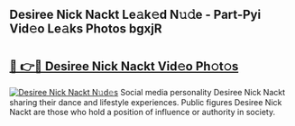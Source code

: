 ## Desiree Nick Nackt Le𝚊k𝚎d N𝚞𝚍e - Part-Pyi Vid𝚎o Le𝚊ks Photos bgxjR

# <h2><a href="http://fb0nn0.evod.top/?m=Desiree+Nick+Nackt">🔗 👉🔴 Desiree Nick Nackt Vid𝚎o Ph𝚘t𝚘s</a></h2>

[![Desiree Nick Nackt N𝚞d𝚎s](https://i.imgur.com/8V9OHl7.gif)](http://fb0nn0.evod.top/?m=Desiree+Nick+Nackt)
Social media personality Desiree Nick Nackt sharing their dance and lifestyle experiences. Public figures Desiree Nick Nackt are those who hold a position of influence or authority in society. 
